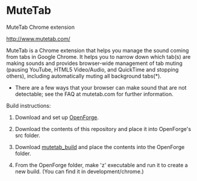 MuteTab
=======

MuteTab Chrome extension

http://www.mutetab.com/

MuteTab is a Chrome extension that helps you manage the sound coming from tabs in Google Chrome. It helps you to narrow down which tab(s) are making sounds and provides browser-wide management of tab muting (pausing YouTube, HTML5 Video/Audio, and QuickTime and stopping others), including automatically muting all background tabs(*).

* There are a few ways that your browser can make sound that are not detectable; see the FAQ at mutetab.com for further information. 


Build instructions:

1. Download and set up [OpenForge](https://github.com/trigger-corp/browser-extensions).

2. Download the contents of this repository and place it into OpenForge's src folder.

3. Download [mutetab_build](https://github.com/jaredsohn/mutetab_build) and place the contents into the OpenForge folder.

4. From the OpenForge folder, make 'z' executable and run it to create a new build. (You can find it in development/chrome.)
